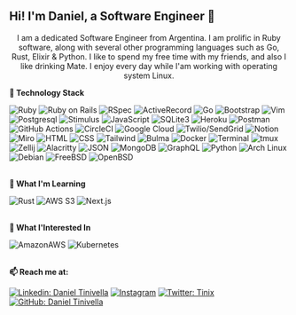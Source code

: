 ## Hi! I'm Daniel, a Software Engineer 👋

<p align="center">
I am a dedicated Software Engineer from Argentina.
I am prolific in Ruby software, along with several other programming languages such as Go, Rust, Elixir & Python.
I like to spend my free time with my friends, and also I like drinking Mate. I enjoy every day while I'am working with operating system Linux.
</p>


**🌱 Technology Stack**



  ![Ruby](https://img.shields.io/badge/Ruby-BA0C2F?style=for-the-badge&logo=ruby&logoColor=white)
  ![Ruby on Rails](https://img.shields.io/badge/Ruby_on_Rails-CC0000?style=for-the-badge&logo=ruby-on-rails&logoColor=white)
  ![RSpec](https://img.shields.io/badge/RSpec-FF4136?style=for-the-badge&logo=ruby&logoColor=white)
  ![ActiveRecord](https://img.shields.io/badge/ActiveRecord-CC0000?style=for-the-badge&logo=rubyonrails&logoColor=white)
  ![Go](https://img.shields.io/badge/Go-00ADD8?style=for-the-badge&logo=go&logoColor=white)
  ![Bootstrap](https://img.shields.io/badge/Bootstrap-563D7C?style=for-the-badge&logo=bootstrap&logoColor=white)
  ![Vim](https://img.shields.io/badge/Vim-019733?style=for-the-badge&logo=vim&logoColor=white)
  ![Postgresql](https://img.shields.io/badge/PostgreSQL-316192?style=for-the-badge&logo=postgresql&logoColor=white)
  ![Stimulus](https://img.shields.io/badge/Stimulus-00AEFF?style=for-the-badge&logo=stimulus&logoColor=white)
  ![JavaScript](https://img.shields.io/badge/JavaScript-F7DF1E?style=for-the-badge&logo=javascript&logoColor=black)
  ![SQLite3](https://img.shields.io/badge/SQLite3-003B57.svg?style=for-the-badge&logo=SQLite&logoColor=white)
  ![Heroku](https://img.shields.io/badge/Heroku-430098?style=for-the-badge&logo=heroku&logoColor=white)
  ![Postman](https://img.shields.io/badge/Postman-FF6C37?style=for-the-badge&logo=postman&logoColor=white)
  ![GitHub Actions](https://img.shields.io/badge/GitHub_Actions-2088FF?style=for-the-badge&logo=github-actions&logoColor=white)
  ![CircleCI](https://img.shields.io/badge/circleci-343434?style=for-the-badge&logo=circleci&logoColor=white)
  ![Google Cloud](https://img.shields.io/badge/Google_Cloud-4285F4?style=for-the-badge&logo=google-cloud&logoColor=white)
  ![Twilio/SendGrid](https://img.shields.io/badge/Twilio/Send_Grid-F22F46?style=for-the-badge&logo=Twilio&logoColor=white) 
  ![Notion](https://img.shields.io/badge/Notion-E6E6E6.svg?style=for-the-badge&logo=Notion&logoColor=black)
  ![Miro](https://img.shields.io/badge/Miro-F7C922?style=for-the-badge&logo=Miro&logoColor=050036)
  ![HTML](https://img.shields.io/badge/HTML5-7d3cff?style=for-the-badge&logo=html5&logoColor=white)
  ![CSS](https://img.shields.io/badge/CSS3-1572B6?style=for-the-badge&logo=css3&logoColor=white)
  ![Tailwind](https://img.shields.io/badge/Tailwind_CSS-38B2AC?style=for-the-badge&logo=tailwind-css&logoColor=white)
  ![Bulma](https://img.shields.io/badge/Bulma-00D1B2?style=for-the-badge&logo=bulma&logoColor=white)
  ![Docker](https://img.shields.io/badge/Docker-2496ED.svg?style=for-the-badge&logo=Docker&logoColor=white)
  ![Terminal](https://img.shields.io/badge/Terminal-3CB371?style=for-the-badge&logo=gnu-bash&logoColor=white) 
  ![tmux](https://img.shields.io/badge/tmux-1BB91F?style=for-the-badge&logo=tmux&logoColor=white)
  ![Zellij](https://img.shields.io/badge/Zellij-2D3B4D?style=for-the-badge&logo=zellij&logoColor=white)
  ![Alacritty](https://img.shields.io/badge/Alacritty-F46D01?style=for-the-badge&logo=alacritty&logoColor=white)
  ![JSON](https://img.shields.io/badge/json-FF69B4?style=for-the-badge&logo=json&logoColor=white)
  ![MongoDB](https://img.shields.io/badge/MongoDB-47A248?style=for-the-badge&logo=mongodb&logoColor=white)
  ![GraphQL](https://img.shields.io/badge/GraphQl-E10098?style=for-the-badge&logo=graphql&logoColor=white)
  ![Python](https://img.shields.io/badge/Python-FFD43B?style=for-the-badge&logo=python&logoColor=blue)
  ![Arch Linux](https://img.shields.io/badge/Arch_Linux-1793D1?style=for-the-badge&logo=arch-linux&logoColor=white)
  ![Debian](https://img.shields.io/badge/Debian-A81D33?style=for-the-badge&logo=debian&logoColor=white)
  ![FreeBSD](https://img.shields.io/badge/FreeBSD-AB2B28?style=for-the-badge&logo=freebsd&logoColor=white)
  ![OpenBSD](https://img.shields.io/badge/OpenBSD-333366?style=for-the-badge&logo=openbsd&logoColor=white)
  <br><br>


**🌱 What I'm Learning**


  ![Rust](https://img.shields.io/badge/Rust-000000?style=for-the-badge&logo=rust&logoColor=white)
  ![AWS S3](https://img.shields.io/badge/Amazon%20S3-FF9900.svg?style=for-the-badge&logo=Amazon-S3&logoColor=white)
  ![Next.js](https://img.shields.io/badge/Next.js-000000?style=for-the-badge&logo=next.js&logoColor=white)
  <br><br>

**🌱 What I'Interested In**


  ![AmazonAWS](https://img.shields.io/badge/AWS_Elastic_Beanstalk-569A31?style=for-the-badge&logo=amazonaws&logoColor=white)
  ![Kubernetes](https://img.shields.io/badge/Kubernetes-326CE5.svg?style=for-the-badge&logo=Kubernetes&logoColor=white)
<br><br>


**📫 Reach me at:**<br>

[![Linkedin: Daniel Tinivella](https://img.shields.io/badge/-tinivella-blue?style=flat-square&logo=Linkedin&logoColor=white&link=https://www.linkedin.com/in/tinivella/)](https://www.linkedin.com/in/tinivella/)
<a href="https://instagram.com/george.daniel.tinix" target="_blank"><img src="https://img.shields.io/badge/george.daniel.tinix-%23E4405F.svg?&style=flat-square&logo=instagram&logoColor=white" alt="Instagram"></a>
[![Twitter: Tinix](https://img.shields.io/twitter/follow/@tinix?style=social)](https://twitter.com/tinix)
[![GitHub: Daniel Tinivella](https://img.shields.io/github/followers/Tinix?label=Tinx&style=social)](https://github.com/tinix)


